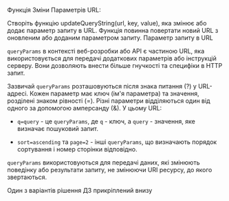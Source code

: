 Функція Зміни Параметрів URL:

Створіть функцію updateQueryString(url, key, value), яка змінює або додає параметр запиту в URL.
Функція повинна повертати новий URL з оновленим або доданим параметром запиту.
Параметр запиту в URL

`queryParams` в контексті веб-розробки або API є частиною URL, яка використовується для передачі додаткових параметрів або інструкцій серверу. Вони дозволяють внести більше гнучкості та специфіки в HTTP запит.

Зазвичай `queryParams` розташовуються після знака питання (?) у URL-адресі. Кожен параметр має ключ (ім'я параметра) та значення, розділені знаком рівності (=). Різні параметри відділяються один від одного за допомогою амперсанду (&).
У цьому URL:

- `q=query` - це `queryParams`, де `q` - ключ, а `query` - значення, яке визначає пошуковий запит.

- `sort=ascending` та `page=2` - інші `queryParams`, що визначають порядок сортування і номер сторінки відповідно.

`queryParams` використовуються для передачі даних, які змінюють поведінку або результати запиту, не змінюючи URI ресурсу, до якого звертаються.

Один з варіантів рішення ДЗ прикріплений внизу 